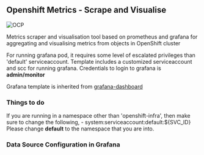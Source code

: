 Openshift Metrics - Scrape and Visualise
----------------------------------------
![OCP](https://blog.openshift.com/wp-content/uploads/Logotype_RH_OpenShiftContainerPlatform_wLogo_CMYK_Black-1024x263.jpg "OCP")

Metrics scraper and visualisation tool based on prometheus and grafana for aggregating and visualising metrics from objects in OpenShift cluster

For running grafana pod, it requires some level of escalated privileges than 'default' serviceaccount. Template includes a customized serviceaccount and scc for running grafana. Credentials to login to grafana is **admin/monitor**

Grafana template is inherited from [grafana-dashboard](https://github.com/instrumentisto/grafana-dashboard-kubernetes-prometheus)

### Things to do

If you are running in a namespace other than 'openshift-infra', then make sure to change the following,
    - system:serviceaccount:default:${SVC_ID}
Please change **default** to the namespace that you are into.


### Data Source Configuration in Grafana

